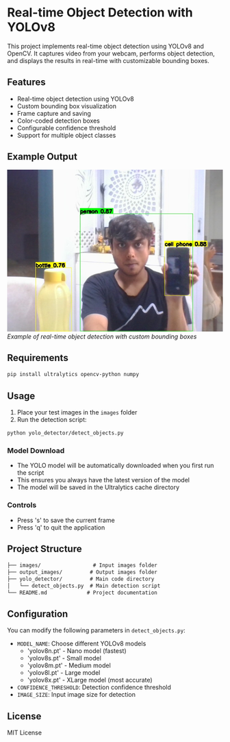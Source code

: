 # Real-time Object Detection with YOLOv8

This project implements real-time object detection using YOLOv8 and OpenCV. It captures video from your webcam, performs object detection, and displays the results in real-time with customizable bounding boxes.

## Features

- Real-time object detection using YOLOv8
- Custom bounding box visualization
- Frame capture and saving
- Color-coded detection boxes
- Configurable confidence threshold
- Support for multiple object classes

## Example Output

![Object Detection Example](output_images/OP_frame_20250602_164249.jpg)
*Example of real-time object detection with custom bounding boxes*

## Requirements

```bash
pip install ultralytics opencv-python numpy
```

## Usage

1. Place your test images in the `images` folder
2. Run the detection script:
```bash
python yolo_detector/detect_objects.py
```

### Model Download
- The YOLO model will be automatically downloaded when you first run the script
- This ensures you always have the latest version of the model
- The model will be saved in the Ultralytics cache directory

### Controls
- Press 's' to save the current frame
- Press 'q' to quit the application

## Project Structure

```
├── images/                 # Input images folder
├── output_images/         # Output images folder
├── yolo_detector/         # Main code directory
│   └── detect_objects.py  # Main detection script
└── README.md             # Project documentation
```

## Configuration

You can modify the following parameters in `detect_objects.py`:
- `MODEL_NAME`: Choose different YOLOv8 models
  - 'yolov8n.pt' - Nano model (fastest)
  - 'yolov8s.pt' - Small model
  - 'yolov8m.pt' - Medium model
  - 'yolov8l.pt' - Large model
  - 'yolov8x.pt' - XLarge model (most accurate)
- `CONFIDENCE_THRESHOLD`: Detection confidence threshold
- `IMAGE_SIZE`: Input image size for detection

## License

MIT License 
